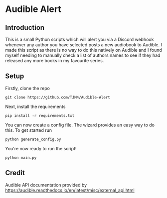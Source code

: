 # Audible Alert

## Introduction

This is a small Python scripts which will alert you via a Discord webhook whenever
any author you have selected posts a new audiobook to Audible. I made this script
as there is no way to do this natively on Audible and I found myself needing to
manually check a list of authors names to see if they had released any more books
in my favourite series.

## Setup

Firstly, clone the repo

``git clone https://github.com/TJM4/Audible-Alert``

Next, install the requirements

``pip install -r requirements.txt``

You can now create a config file. The wizard provides an easy way to do this. To get started run

``python generate_config.py``

You're now ready to run the script!

``python main.py``

## Credit

Audible API documentation provided by https://audible.readthedocs.io/en/latest/misc/external_api.html